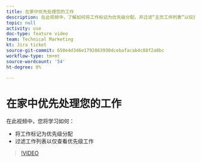 ```yaml
---
title: 在家中优先处理您的工作
description: 在此视频中，了解如何将工作标记为优先级分配，并过滤“主页工作列表”以仅查看优先级工作。
topic: null
activity: use
doc-type: feature video
team: Technical Marketing
kt: Jira ticket
source-git-commit: 650e4d346e1792863930dcebafacab4c88f2a8bc
workflow-type: tm+mt
source-wordcount: '54'
ht-degree: 0%

---
```


# 在家中优先处理您的工作

在此视频中，您将学习如何：

* 将工作标记为优先级分配
* 过滤工作列表以仅查看优先级工作

>[!VIDEO](https://video.tv.adobe.com/v/335100/?quality=12&learn=on)
